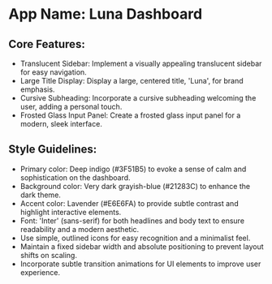 # **App Name**: Luna Dashboard

## Core Features:

- Translucent Sidebar: Implement a visually appealing translucent sidebar for easy navigation.
- Large Title Display: Display a large, centered title, 'Luna', for brand emphasis.
- Cursive Subheading: Incorporate a cursive subheading welcoming the user, adding a personal touch.
- Frosted Glass Input Panel: Create a frosted glass input panel for a modern, sleek interface.

## Style Guidelines:

- Primary color: Deep indigo (#3F51B5) to evoke a sense of calm and sophistication on the dashboard.
- Background color: Very dark grayish-blue (#21283C) to enhance the dark theme.
- Accent color: Lavender (#E6E6FA) to provide subtle contrast and highlight interactive elements.
- Font: 'Inter' (sans-serif) for both headlines and body text to ensure readability and a modern aesthetic.
- Use simple, outlined icons for easy recognition and a minimalist feel.
- Maintain a fixed sidebar width and absolute positioning to prevent layout shifts on scaling.
- Incorporate subtle transition animations for UI elements to improve user experience.